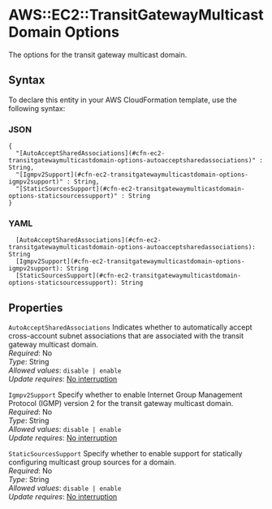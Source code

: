 # AWS::EC2::TransitGatewayMulticastDomain Options<a name="aws-properties-ec2-transitgatewaymulticastdomain-options"></a>

The options for the transit gateway multicast domain\.

## Syntax<a name="aws-properties-ec2-transitgatewaymulticastdomain-options-syntax"></a>

To declare this entity in your AWS CloudFormation template, use the following syntax:

### JSON<a name="aws-properties-ec2-transitgatewaymulticastdomain-options-syntax.json"></a>

```
{
  "[AutoAcceptSharedAssociations](#cfn-ec2-transitgatewaymulticastdomain-options-autoacceptsharedassociations)" : String,
  "[Igmpv2Support](#cfn-ec2-transitgatewaymulticastdomain-options-igmpv2support)" : String,
  "[StaticSourcesSupport](#cfn-ec2-transitgatewaymulticastdomain-options-staticsourcessupport)" : String
}
```

### YAML<a name="aws-properties-ec2-transitgatewaymulticastdomain-options-syntax.yaml"></a>

```
  [AutoAcceptSharedAssociations](#cfn-ec2-transitgatewaymulticastdomain-options-autoacceptsharedassociations): String
  [Igmpv2Support](#cfn-ec2-transitgatewaymulticastdomain-options-igmpv2support): String
  [StaticSourcesSupport](#cfn-ec2-transitgatewaymulticastdomain-options-staticsourcessupport): String
```

## Properties<a name="aws-properties-ec2-transitgatewaymulticastdomain-options-properties"></a>

`AutoAcceptSharedAssociations` <a name="cfn-ec2-transitgatewaymulticastdomain-options-autoacceptsharedassociations"></a>
Indicates whether to automatically accept cross\-account subnet associations that are associated with the transit gateway multicast domain\.  
_Required_: No  
_Type_: String  
_Allowed values_: `disable | enable`  
_Update requires_: [No interruption](https://docs.aws.amazon.com/AWSCloudFormation/latest/UserGuide/using-cfn-updating-stacks-update-behaviors.html#update-no-interrupt)

`Igmpv2Support` <a name="cfn-ec2-transitgatewaymulticastdomain-options-igmpv2support"></a>
Specify whether to enable Internet Group Management Protocol \(IGMP\) version 2 for the transit gateway multicast domain\.  
_Required_: No  
_Type_: String  
_Allowed values_: `disable | enable`  
_Update requires_: [No interruption](https://docs.aws.amazon.com/AWSCloudFormation/latest/UserGuide/using-cfn-updating-stacks-update-behaviors.html#update-no-interrupt)

`StaticSourcesSupport` <a name="cfn-ec2-transitgatewaymulticastdomain-options-staticsourcessupport"></a>
Specify whether to enable support for statically configuring multicast group sources for a domain\.  
_Required_: No  
_Type_: String  
_Allowed values_: `disable | enable`  
_Update requires_: [No interruption](https://docs.aws.amazon.com/AWSCloudFormation/latest/UserGuide/using-cfn-updating-stacks-update-behaviors.html#update-no-interrupt)
